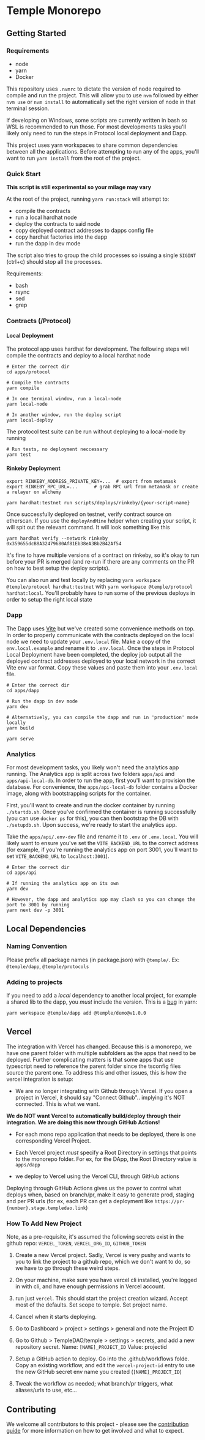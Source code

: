 # Temple Monorepo

## Getting Started
### Requirements
* node 
* yarn
* Docker

This repository uses `.nvmrc` to dictate the version of node required to compile and run the project. This will allow you to use `nvm` followed by either `nvm use` or `nvm install` to automatically set the right version of node in that terminal session.

If developing on Windows, some scripts are currently written in bash so WSL is recommended to run those. For most developments tasks you'll likely only need to run the steps in Protocol local deployment and Dapp. 

This project uses yarn workspaces to share common dependencies between all the applications. Before attempting to run any of the apps, you'll want to run `yarn install` from the root of the project. 

### Quick Start 

**This script is still experimental so your milage may vary**

At the root of the project, running `yarn run:stack` will attempt to:  
* compile the contracts
* run a local hardhat node 
* deploy the contracts to said node
* copy deployed contract addresses to dapps config file
* copy hardhat factories into the dapp 
* run the dapp in dev mode

The script also tries to group the child processes so issuing a single `SIGINT` (ctrl+c) should stop all the processes. 

Requirements:  
* bash
* rsync
* sed
* grep

### Contracts (/Protocol)
#### Local Deployment
The protocol app uses hardhat for development. The following steps will compile the contracts and deploy to a local hardhat node

```
# Enter the correct dir
cd apps/protocol

# Compile the contracts
yarn compile

# In one terminal window, run a local-node
yarn local-node

# In another window, run the deploy script
yarn local-deploy
```

The protocol test suite can be run without deploying to a local-node by running

```
# Run tests, no deployment neccessary
yarn test
```

#### Rinkeby Deployment
```
export RINKEBY_ADDRESS_PRIVATE_KEY=...  # export from metamask
export RINKEBY_RPC_URL=... 		# grab RPC url from metamask or create a relayer on alchemy

yarn hardhat:testnet run scripts/deploys/rinkeby/{your-script-name}
```

Once successfully deployed on testnet, verify contract source on etherscan. If you use the `deployAndMine` helper when creating your
script, it will spit out the relevant command. It will look something like this

```
yarn hardhat verify --network rinkeby 0x359655dcB8A32479680Af81Eb38eA3Bb2B42Af54 
```

It's fine to have multiple versions of a contract on rinkeby, so it's okay to run before your PR is merged (and re-run if there are any
comments on the PR on how to best setup the deploy scripts).

You can also run and test locally by replacing `yarn workspace @temple/protocol hardhat:testnet` with `yarn workspace @temple/protocol hardhat:local`. You'll probably have to run some of the previous deploys
in order to setup the right local state

### Dapp
The Dapp uses [Vite](https://vitejs.dev/) but we've created some convenience methods on top. In order to properly communicate with the contracts deployed on the local node we need to update your `.env.local` file. Make a copy of the `env.local.example` and rename it to `.env.local`. Once the steps in Protocol Local Deployment have been completed, the deploy job output all the deployed contract addresses deployed to your local network in the correct Vite env var format. Copy these values and paste them into your `.env.local` file. 

```
# Enter the correct dir
cd apps/dapp

# Run the dapp in dev mode
yarn dev

# Alternatively, you can compile the dapp and run in 'production' mode locally
yarn build

yarn serve
```

### Analytics
For most development tasks, you likely won't need the analytics app running. The Analytics app is split across two folders `apps/api` and `apps/api-local-db`. In order to run the app, first you'll want to provision the database. For convenience, the `apps/api-local-db` folder contains a Docker image, along with bootstrapping scripts for the container. 

First, you'll want to create and run the docker container by running `./startdb.sh`. Once you've confirmed the container is running successfully (you can use `docker ps` for this), you can then bootstrap the DB with `./setupdb.sh`. Upon success, we're ready to start the analytics app. 

Take the `apps/api/.env-dev` file and rename it to `.env` or `.env.local`. You will likely want to ensure you've set the `VITE_BACKEND_URL` to the correct address (for example, if you're running the analytics app on port 3001, you'll want to set `VITE_BACKEND_URL` to `localhost:3001`).

```
# Enter the correct dir
cd apps/api

# If running the analytics app on its own
yarn dev

# However, the dapp and analytics app may clash so you can change the port to 3001 by running
yarn next dev -p 3001
```

## Local Dependencies

### Naming Convention
Please prefix all package names (in package.json) with `@temple/`. 
Ex: `@temple/dapp`, `@temple/protocols`

### Adding to projects
If you need to add a *local* dependency to another local project, for example a shared lib to the dapp, you *must* include the version. This is a [bug](https://github.com/yarnpkg/yarn/issues/4878) in yarn:

`yarn workspace @temple/dapp add @temple/demo@v1.0.0`


## Vercel

The integration with Vercel has changed. Because this is a monorepo, we have one parent folder with multiple subfolders as the apps that need to be deployed. Further complicating matters is that some apps that use typescript need to reference the parent folder since the tsconfig files source the parent one. To address this and other issues, this is how the vercel integration is setup:

  - We are no longer integrating with Github through Vercel. If you open a project in Vercel, it should say "Connect Github".. implying it's NOT connected. This is what we want.
  
  **We do NOT want Vercel to automatically build/deploy through their integration. We are doing this now through GitHub Actions!**  

  - For each mono repo application that needs to be deployed, there is one corresponding Vercel Project.

  - Each Vercel project *must* specify a Root Directory in settings that points to the monorepo folder. For ex, for the DApp, the Root Directory value is `apps/dapp`

  - we deploy to Vercel using the Vercel CLI, through GitHub actions

  Deploying through GitHub Actions gives us the power to control what deploys when, based on branch/pr, make it easy to generate prod, staging and per PR urls (for ex, each PR can get a deployment like `https://pr-{number}.stage.templedao.link`)


  ### How To Add New Project

  Note, as a pre-requisite, it's assumed the following secrets exist in the github repo: `VERCEL_TOKEN`, `VERCEL_ORG_ID`, `GITHUB_TOKEN`

  1. Create a new Vercel project. Sadly, Vercel is very pushy and wants to you to link the project to a github repo, which we don't want to do, so we have to go through these weird steps. 
  
  2. On your machine, make sure you have vercel cli installed, you're logged in with cli, and have enough permissions in Vercel account.

  3. run just `vercel`. This should start the project creation wizard. Accept most of the defaults. Set scope to temple. Set project name.

  4. Cancel when it starts deploying.

  5. Go to Dashboard > project > settings > general and note the Project ID

  6. Go to Github > TempleDAO/temple > settings > secrets, and add a new repository secret. Name: `[NAME]_PROJECT_ID` Value: projectid

  7. Setup a GitHub action to deploy. Go into the .github/workflows folde. Copy an existing workflow, and edit the `vercel-project-id` entry to use the new GitHub secret env name you created (`[NAME]_PROJECT_ID`)

  8. Tweak the workflow as needed; what branch/pr triggers, what aliases/urls to use, etc... 


  ## Contributing

  We welcome all contributors to this project - please see the [contribution guide](https://github.com/TempleDAO/temple/blob/main/CONTRIBUTING.md) for more information on how to get involved and what to expect.